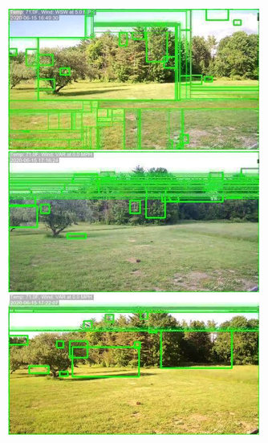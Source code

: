 ![20200615-161920-164925](in/20200615/20200615-161920-164925_0_.jpg)
![20200615-164930-171935](in/20200615/20200615-164930-171935_0_.jpg)
![20200615-171940-174945](in/20200615/20200615-171940-174945_0_.jpg)
